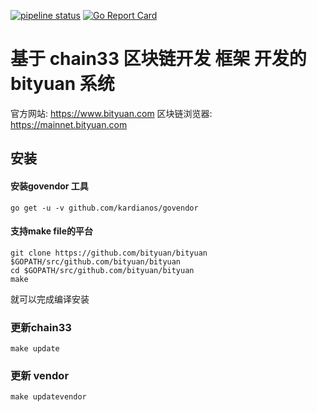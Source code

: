 [![pipeline status](https://api.travis-ci.org/bityuan/bityuan.svg?branch=master)](https://travis-ci.org/bityuan/bityuan/)
[![Go Report Card](https://goreportcard.com/badge/github.com/bityuan/bityuan)](https://goreportcard.com/report/github.com/bityuan/bityuan)

# 基于 chain33 区块链开发 框架 开发的 bityuan 系统

官方网站: https://www.bityuan.com
区块链浏览器: https://mainnet.bityuan.com

## 安装

#### 安装govendor 工具

```
go get -u -v github.com/kardianos/govendor
```

#### 支持make file的平台

```
git clone https://github.com/bityuan/bityuan $GOPATH/src/github.com/bityuan/bityuan
cd $GOPATH/src/github.com/bityuan/bityuan
make
```

就可以完成编译安装

### 更新chain33

```
make update
```

### 更新 vendor

```
make updatevendor
```

